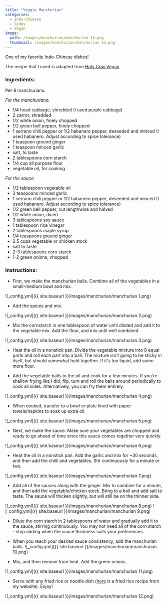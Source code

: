 ```yaml
---
title: "Veggie Manchurian"
categories:
  - Indo-Chinese
  - Sides
  - Vegan
image:
  path: /images/manchurian/manchurian 14.png
  thumbnail: /images/manchurian/manchurian 13.png
---
```


One of my favorite Indo-Chinese dishes!

The recipe that I used is adapted from [Holy Cow Vegan](https://holycowvegan.net/veg-manchurian/)

### Ingredients:

Per 8 manchurians:

_For the manchurians:_

* 1/4 head cabbage, shredded (I used purple cabbage)
* 2 carrot, shredded
* 1/2 white onion, finely chopped 
* 1/2 green bell pepper, finely chopped
* 1 serrano chili pepper or 1/2 habanero pepper, deseeded and minced (I used habanero. Adjust according to spice tolerance) 
* 1 teaspoon ground ginger
* 1 teaspoon minced garlic
* salt, to taste
* 2 tablespoons corn starch 
* 1/4 cup all purpose flour
* vegetable oil, for cooking

_For the sauce:_

* 1/2 tablespoon vegetable oil
* 3 teaspoons minced garlic 
* 1 serrano chili pepper or 1/2 habanero pepper, deseeded and minced (I used habanero. Adjust according to spice tolerance) 
* 1/2 green bell pepper, cut lengthwise and halved
* 1/2 white onion, diced
* 3 tablespoons soy sauce
* 1 tablespoon rice vinegar
* 2 tablespoons maple syrup
* 1/4 teaspoons ground ginger
* 2.5 cups vegetable or chicken stock 
* salt to taste
* 2-3 tablespoons corn starch
* 1-2 green onions, chopped


### Instructions:

* First, we make the manchurian balls. Combine all of the vegetables in a small-medium bowl and mix.

![_config.yml]({{ site.baseurl }}/images/manchurian/manchurian 1.png)

* Add the spices and mix.

![_config.yml]({{ site.baseurl }}/images/manchurian/manchurian 2.png)

* Mix the cornstarch in one tablespoon of water until diluted and add it to the vegetable mix. Add the flour, and mix until well combined.

![_config.yml]({{ site.baseurl }}/images/manchurian/manchurian 3.png)

* Heat the oil in a nonstick pan. Divide the vegetable mixture into 8 equal parts and roll each part into a ball. The mixture isn't going to be sticky in itself, but should somewhat hold together. If it's too liquid, add some more flour.

* Add the vegetable balls to the oil and cook for a few minutes. If you're shallow frying like I did, flip, turn and roll the balls around periodically to cook all sides. Alternatively, you can fry them entirely.

![_config.yml]({{ site.baseurl }}/images/manchurian/manchurian 4.png)

* When cooked, transfer to a bowl or plate lined with paper towels/napkins to soak up extra oil.

![_config.yml]({{ site.baseurl }}/images/manchurian/manchurian 5.png)

* Next, we make the sauce. Make sure your vegetables are chopped and ready to go ahead of time since this sauce comes together very quickly.

![_config.yml]({{ site.baseurl }}/images/manchurian/manchurian 6.png)

* Heat the oil in a nonstick pan. Add the garlic and mix for ~30 seconds, and then add the chilli and vegetables. Stir continuously for a minute or two.

![_config.yml]({{ site.baseurl }}/images/manchurian/manchurian 7.png)

* Add all of the sauces along with the ginger. Mix to combine for a minute, and then add the vegetable/chicken stock. Bring to a boil and add salt to taste. The sauce will thicken slightly, but will still be on the thinner side.

![_config.yml]({{ site.baseurl }}/images/manchurian/manchurian 8.png)
![_config.yml]({{ site.baseurl }}/images/manchurian/manchurian 9.png)

* Dilute the corn starch in 2 tablespoons of water and gradually add it to the sauce, stirring continuously. You may not need all of the corn starch - stop adding when the sauce thickness suits your preferences.

* When you reach your desired sauce consistency, add the manchurian balls.
![_config.yml]({{ site.baseurl }}/images/manchurian/manchurian 10.png)

* Mix, and then remove from heat. Add the green onions. 

![_config.yml]({{ site.baseurl }}/images/manchurian/manchurian 11.png)

* Serve with any fried rice or noodle dish ([here](https://www.whatsprernacooking.com/thai/rice/not%20vegetarian/thai-shrimp-fried-rice/) is a fried rice recipe from my website). Enjoy!

![_config.yml]({{ site.baseurl }}/images/manchurian/manchurian 12.png)


